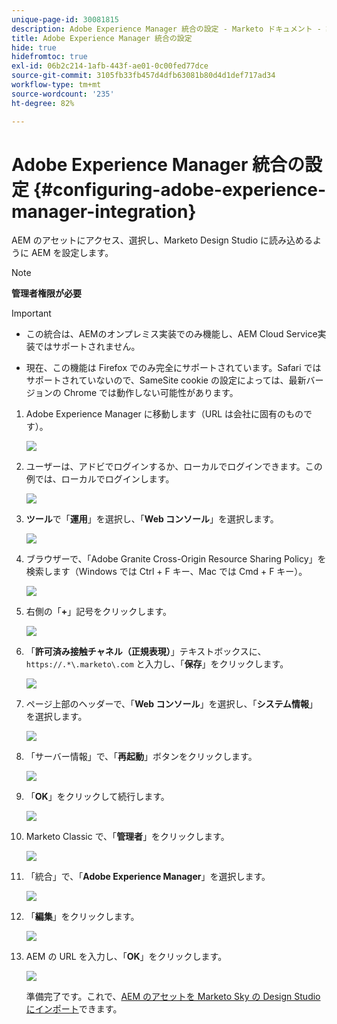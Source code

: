 ```yaml
---
unique-page-id: 30081815
description: Adobe Experience Manager 統合の設定 - Marketo ドキュメント - 製品ドキュメント
title: Adobe Experience Manager 統合の設定
hide: true
hidefromtoc: true
exl-id: 06b2c214-1afb-443f-ae01-0c00fed77dce
source-git-commit: 3105fb33fb457d4dfb63081b80d4d1def717ad34
workflow-type: tm+mt
source-wordcount: '235'
ht-degree: 82%

---
```


# Adobe Experience Manager 統合の設定 {#configuring-adobe-experience-manager-integration}

AEM のアセットにアクセス、選択し、Marketo Design Studio に読み込めるように AEM を設定します。

>[!NOTE]
>
>**管理者権限が必要**

>[!IMPORTANT]
>
>* この統合は、AEMのオンプレミス実装でのみ機能し、AEM Cloud Service実装ではサポートされません。
>
>* 現在、この機能は Firefox でのみ完全にサポートされています。Safari ではサポートされていないので、SameSite cookie の設定によっては、最新バージョンの Chrome では動作しない可能性があります。


1. Adobe Experience Manager に移動します（URL は会社に固有のものです）。

   ![](assets/one.png)

1. ユーザーは、アドビでログインするか、ローカルでログインできます。この例では、ローカルでログインします。

   ![](assets/two.png)

1. **ツール**&#x200B;で「**運用**」を選択し、「**Web コンソール**」を選択します。

   ![](assets/2a.png)

1. ブラウザーで、「Adobe Granite Cross-Origin Resource Sharing Policy」を検索します（Windows では Ctrl + F キー、Mac では Cmd + F キー）。

   ![](assets/three.png)

1. 右側の「**+**」記号をクリックします。

   ![](assets/four.png)

1. 「**許可済み接触チャネル（正規表現）**」テキストボックスに、`https://.*\.marketo\.com` と入力し、「**保存**」をクリックします。

   ![](assets/five-psd.png)

1. ページ上部のヘッダーで、「**Web コンソール**」を選択し、「**システム情報**」を選択します。

   ![](assets/six.png)

1. 「サーバー情報」で、「**再起動**」ボタンをクリックします。

   ![](assets/seven.png)

1. 「**OK**」をクリックして続行します。

   ![](assets/eight.png)

1. Marketo Classic で、「**管理者**」をクリックします。

   ![](assets/nine.png)

1. 「統合」で、「**Adobe Experience Manager**」を選択します。

   ![](assets/ten.png)

1. 「**編集**」をクリックします。

   ![](assets/eleven.png)

1. AEM の URL を入力し、「**OK**」をクリックします。

   ![](assets/twelve.png)

   準備完了です。これで、[AEM のアセットを Marketo Sky の Design Studio にインポート](https://experienceleague.adobe.com/docs/marketo/sky/design-studio/importing-assets-with-adobe-experience-manager.html?lang=jp#design-studio)できます。
